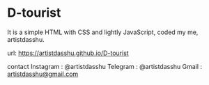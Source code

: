 # D-tourist
It is a simple HTML with CSS and lightly JavaScript, coded my me, artistdasshu.

url: https://artistdasshu.github.io/D-tourist

contact
Instagram : @artistdasshu
Telegram  : @artistdasshu
Gmail     : artistdasshu@gmail.com
